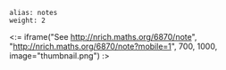 ````
alias: notes
weight: 2
````

<:= iframe("See http://nrich.maths.org/6870/note", "http://nrich.maths.org/6870/note?mobile=1", 700, 1000, image="thumbnail.png") :>